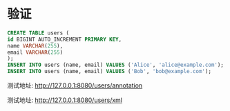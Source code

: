 # 验证

```sql 
CREATE TABLE users (
id BIGINT AUTO_INCREMENT PRIMARY KEY,
name VARCHAR(255),
email VARCHAR(255)
);
INSERT INTO users (name, email) VALUES ('Alice', 'alice@example.com');
INSERT INTO users (name, email) VALUES ('Bob', 'bob@example.com');
```

测试地址: http://127.0.0.1:8080/users/annotation

测试地址: http://127.0.0.1:8080/users/xml

